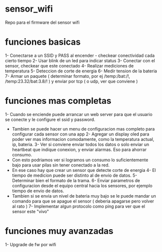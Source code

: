 # sensor_wifi
Repo para el firmware del sensor wifi

# funciones basicas
1- Conectarse a un SSID y PASS al encender
    - checkear conectividad cada cierto tiempo
2- Usar blink de un led para indicar status
3- Conectar con el sensor, checkear que este conectado
4- Realizar mediciones de temperatura
5- Deteccion de corte de energia
6- Medir tension de la bateria
7- Armar un paquete ( determinar formato, por ej /temp:<temp>/bat:<bat>/!, /temp:23.32/bat:3.8/! ) y enviar por tcp ( o udp, ver que conviene )

# funciones mas completas
1- Cuando se enciende puede arrancar un web server para que el usuario se conecte y le configure el ssid y password. 
  - Tambien se puede hacer un menu de configuracion mas completo para configurar cada sensor con una app
2- Agregar un display oled para poder ver mas informacion comodamente, como la temperatura actual, ip, bateria.
3- Ver si conviene enviar todos los datos o solo enviar un heartbeat que indique conexion, y enviar alarmas. Eso para ahorrar consumo.
  - Con esto podriamos ver si logramos un consumo lo suficientemente bajo para usar pilas sin tener conectado a la red.
  - En ese caso hay que crear un sensor que detecte corte de energia
4- El tiempo de medicion puede ser distinto al de envio de datos.
5- Determinar bien el formato de la trama. 
6- Enviar parametros de configuracion desde el equipo central hacia los sensores, por ejemplo tiempo de envio de datos.
  - Tambien si se envia un nivel de bateria muy bajo se le puede mandar un comando para que se apague el sensor ( deberia apagarse pero volver al rato )
7- Implementar algun protocolo como ping para ver que el sensor este "vivo"

# funciones muy avanzadas
1- Upgrade de fw por wifi

